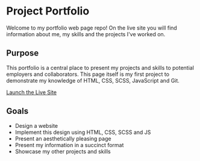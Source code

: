# Project Portfolio

Welcome to my portfolio web page repo! On the live site you will find information about me, my skills and the projects I've worked on.

## Purpose

This portfolio is a central place to present my projects and skills to potential employers and collaborators. This page itself is my first project to demonstrate my knowledge of HTML, CSS, SCSS, JavaScript and Git.

[Launch the Live Site](https://austnly.github.io/)

## Goals

-   Design a website
-   Implement this design using HTML, CSS, SCSS and JS
-   Present an aesthetically pleasing page
-   Present my information in a succinct format
-   Showcase my other projects and skills
